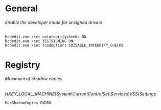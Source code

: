 # General

###### Enable the developer mode for unsigned drivers
```
bcdedit.exe /set nointegritychecks ON
bcdedit.exe /set TESTSIGNING ON
bcdedit.exe /set loadoptions DDISABLE_INTEGRITY_CHECKS
```

# Registry

###### Maximum of shadow copies

*HKEY_LOCAL_MACHINE\System\CurrentControlSet\Services\VSS\Settings*

```
MaxShadowCopies DWORD
```
